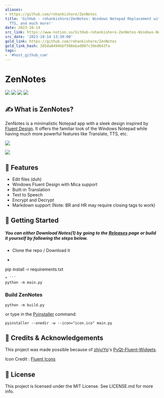 ```yaml
---
aliases:
- https://github.com/rohankishore/ZenNotes
title: 'GitHub - rohankishore/ZenNotes: Windows Notepad Replacement with Translation,
  TTS, and much more!'
date: 2023-10-14
src_link: https://www.notion.so/GitHub-rohankishore-ZenNotes-Windows-Notepad-Replacement-with-Translation-TTS-and-much-more-054083d1eefb4dd48c8e4db48db9045d
src_date: '2023-10-14 13:30:00'
gold_link: https://github.com/rohankishore/ZenNotes
gold_link_hash: 305da8494bbf508ebad087c39ed643fa
tags:
- '#host_github_com'
---
```


ZenNotes
========


[![](https://camo.githubusercontent.com/003929971e184ed31e00fb67ccab6fb5956360ff017cc393c883886d27596590/68747470733a2f2f696d672e736869656c64732e696f2f62616467652f4c6963656e73652d4d49542d79656c6c6f77)](https://opensource.org/licenses/MIT)
[![](https://camo.githubusercontent.com/ff523328d61bcc9acb328af0dabe689607c5f230c5538b8fae3ce4fb165d7bef/68747470733a2f2f696d672e736869656c64732e696f2f62616467652f446f776e6c6f61642d4e6f772d696e6469676f)](https://github.com/rohankishore/ZenNotes/releases)
[![](https://camo.githubusercontent.com/0fdf75f239b8fee5a3459ec46a965b12afa5b4d4207ad57354d0390ca1b6d284/68747470733a2f2f696d672e736869656c64732e696f2f62616467652f4669766572722d486972652d677265656e)](https://www.fiverr.com/rohancodespy/)
[![](https://camo.githubusercontent.com/b82c20f361498de97ad5632dd937f94c88d126b63a5a5e7e1c7c7f8d331964ff/68747470733a2f2f696d672e736869656c64732e696f2f6769746875622f646f776e6c6f6164732f726f68616e6b6973686f72652f5a656e4e6f7465732f746f74616c2e737667)](https://camo.githubusercontent.com/b82c20f361498de97ad5632dd937f94c88d126b63a5a5e7e1c7c7f8d331964ff/68747470733a2f2f696d672e736869656c64732e696f2f6769746875622f646f776e6c6f6164732f726f68616e6b6973686f72652f5a656e4e6f7465732f746f74616c2e737667)



✍️ What is ZenNotes?
--------------------


ZenNotes is a minimalistic Notepad app with a sleek design inspired by [Fluent Design](https://fluent2.microsoft.design/). It offers the familiar look of the Windows Notepad while having much more powerful features like Translate, TTS, etc.


[![](https://private-user-images.githubusercontent.com/109947257/301261666-542f9d8a-8e02-4bfd-a469-f91e9873f60a.png?jwt=eyJhbGciOiJIUzI1NiIsInR5cCI6IkpXVCJ9.eyJpc3MiOiJnaXRodWIuY29tIiwiYXVkIjoicmF3LmdpdGh1YnVzZXJjb250ZW50LmNvbSIsImtleSI6ImtleTUiLCJleHAiOjE3MTU0NDk2MTcsIm5iZiI6MTcxNTQ0OTMxNywicGF0aCI6Ii8xMDk5NDcyNTcvMzAxMjYxNjY2LTU0MmY5ZDhhLThlMDItNGJmZC1hNDY5LWY5MWU5ODczZjYwYS5wbmc_WC1BbXotQWxnb3JpdGhtPUFXUzQtSE1BQy1TSEEyNTYmWC1BbXotQ3JlZGVudGlhbD1BS0lBVkNPRFlMU0E1M1BRSzRaQSUyRjIwMjQwNTExJTJGdXMtZWFzdC0xJTJGczMlMkZhd3M0X3JlcXVlc3QmWC1BbXotRGF0ZT0yMDI0MDUxMVQxNzQxNTdaJlgtQW16LUV4cGlyZXM9MzAwJlgtQW16LVNpZ25hdHVyZT01MWFiZmYyODgzNjIyNmJlZmU4YTZjODQwNGViOWRkOGZhMDM1ZWRiOTMyNmNlMzhiNWIyZGQ2ZTg5NGMwODYwJlgtQW16LVNpZ25lZEhlYWRlcnM9aG9zdCZhY3Rvcl9pZD0wJmtleV9pZD0wJnJlcG9faWQ9MCJ9.NKRXryqyPTS7zKg4QQQiKbNbUhdVIZgiH8kuPX0eF5M)](https://private-user-images.githubusercontent.com/109947257/301261666-542f9d8a-8e02-4bfd-a469-f91e9873f60a.png?jwt=eyJhbGciOiJIUzI1NiIsInR5cCI6IkpXVCJ9.eyJpc3MiOiJnaXRodWIuY29tIiwiYXVkIjoicmF3LmdpdGh1YnVzZXJjb250ZW50LmNvbSIsImtleSI6ImtleTUiLCJleHAiOjE3MTU0NDk2MTcsIm5iZiI6MTcxNTQ0OTMxNywicGF0aCI6Ii8xMDk5NDcyNTcvMzAxMjYxNjY2LTU0MmY5ZDhhLThlMDItNGJmZC1hNDY5LWY5MWU5ODczZjYwYS5wbmc_WC1BbXotQWxnb3JpdGhtPUFXUzQtSE1BQy1TSEEyNTYmWC1BbXotQ3JlZGVudGlhbD1BS0lBVkNPRFlMU0E1M1BRSzRaQSUyRjIwMjQwNTExJTJGdXMtZWFzdC0xJTJGczMlMkZhd3M0X3JlcXVlc3QmWC1BbXotRGF0ZT0yMDI0MDUxMVQxNzQxNTdaJlgtQW16LUV4cGlyZXM9MzAwJlgtQW16LVNpZ25hdHVyZT01MWFiZmYyODgzNjIyNmJlZmU4YTZjODQwNGViOWRkOGZhMDM1ZWRiOTMyNmNlMzhiNWIyZGQ2ZTg5NGMwODYwJlgtQW16LVNpZ25lZEhlYWRlcnM9aG9zdCZhY3Rvcl9pZD0wJmtleV9pZD0wJnJlcG9faWQ9MCJ9.NKRXryqyPTS7zKg4QQQiKbNbUhdVIZgiH8kuPX0eF5M)


[![](https://private-user-images.githubusercontent.com/109947257/301261684-49edd3d1-08b9-472b-ae31-0982683687bb.png?jwt=eyJhbGciOiJIUzI1NiIsInR5cCI6IkpXVCJ9.eyJpc3MiOiJnaXRodWIuY29tIiwiYXVkIjoicmF3LmdpdGh1YnVzZXJjb250ZW50LmNvbSIsImtleSI6ImtleTUiLCJleHAiOjE3MTU0NDk2MTcsIm5iZiI6MTcxNTQ0OTMxNywicGF0aCI6Ii8xMDk5NDcyNTcvMzAxMjYxNjg0LTQ5ZWRkM2QxLTA4YjktNDcyYi1hZTMxLTA5ODI2ODM2ODdiYi5wbmc_WC1BbXotQWxnb3JpdGhtPUFXUzQtSE1BQy1TSEEyNTYmWC1BbXotQ3JlZGVudGlhbD1BS0lBVkNPRFlMU0E1M1BRSzRaQSUyRjIwMjQwNTExJTJGdXMtZWFzdC0xJTJGczMlMkZhd3M0X3JlcXVlc3QmWC1BbXotRGF0ZT0yMDI0MDUxMVQxNzQxNTdaJlgtQW16LUV4cGlyZXM9MzAwJlgtQW16LVNpZ25hdHVyZT1jYmJhMzFlYjcwZTRhYzAzNWQyZjUxMmRiZmQ2NzY1MjE0MjZhZGM3YTYzNTYwNWQ5MGJkM2UyMWM1MmE0MGNkJlgtQW16LVNpZ25lZEhlYWRlcnM9aG9zdCZhY3Rvcl9pZD0wJmtleV9pZD0wJnJlcG9faWQ9MCJ9.VUB23WVyxVLWvt9s7Gw0erX7LQ_L7YjspM6hdnpJRuY)](https://private-user-images.githubusercontent.com/109947257/301261684-49edd3d1-08b9-472b-ae31-0982683687bb.png?jwt=eyJhbGciOiJIUzI1NiIsInR5cCI6IkpXVCJ9.eyJpc3MiOiJnaXRodWIuY29tIiwiYXVkIjoicmF3LmdpdGh1YnVzZXJjb250ZW50LmNvbSIsImtleSI6ImtleTUiLCJleHAiOjE3MTU0NDk2MTcsIm5iZiI6MTcxNTQ0OTMxNywicGF0aCI6Ii8xMDk5NDcyNTcvMzAxMjYxNjg0LTQ5ZWRkM2QxLTA4YjktNDcyYi1hZTMxLTA5ODI2ODM2ODdiYi5wbmc_WC1BbXotQWxnb3JpdGhtPUFXUzQtSE1BQy1TSEEyNTYmWC1BbXotQ3JlZGVudGlhbD1BS0lBVkNPRFlMU0E1M1BRSzRaQSUyRjIwMjQwNTExJTJGdXMtZWFzdC0xJTJGczMlMkZhd3M0X3JlcXVlc3QmWC1BbXotRGF0ZT0yMDI0MDUxMVQxNzQxNTdaJlgtQW16LUV4cGlyZXM9MzAwJlgtQW16LVNpZ25hdHVyZT1jYmJhMzFlYjcwZTRhYzAzNWQyZjUxMmRiZmQ2NzY1MjE0MjZhZGM3YTYzNTYwNWQ5MGJkM2UyMWM1MmE0MGNkJlgtQW16LVNpZ25lZEhlYWRlcnM9aG9zdCZhY3Rvcl9pZD0wJmtleV9pZD0wJnJlcG9faWQ9MCJ9.VUB23WVyxVLWvt9s7Gw0erX7LQ_L7YjspM6hdnpJRuY)


  

📃 Features
----------


* Edit files (duh)
* Windows Fluent Design with Mica support
* Built-in Translation
* Text to Speech
* Encrypt and Decrypt
* Markdown support (Note: BR and HR may require closing tags to work)


  

👒 Getting Started
-----------------


##### You can either Download Notes(1) by going to the [Releases](https://github.com/rohankishore/ZenNotes/releases) page or build it yourself by following the steps below.


* Clone the repo / Download it
* ```
pip install -r requirements.txt
```
* ```
python -m main.py
```


### Build ZenNotes



```
python -m build.py
```

or type in the [Pyinstaller](https://pypi.org/project/pyinstaller/) command:



```
pyinstaller --onedir -w --icon="icon.ico" main.py
```

  

💖 Credits & Acknowledgements
----------------------------


This project was made possible because of [zhiyiYp](https://github.com/zhiyiYp)'s [PyQt-Fluent-Widgets](https://github.com/zhiyiYo/PyQt-Fluent-Widgets).


Icon Credit : [Fluent Icons](https://fluenticons.co/)


  

🪪 License
---------


This project is licensed under the MIT License. See LICENSE.md for more info.